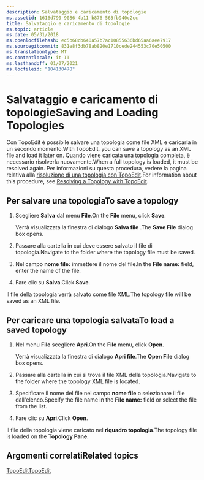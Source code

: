 ```yaml
---
description: Salvataggio e caricamento di topologie
ms.assetid: 1616d790-9086-4b11-b876-563fb940c2cc
title: Salvataggio e caricamento di topologie
ms.topic: article
ms.date: 05/31/2018
ms.openlocfilehash: ec5b68cb640a57b7ac10855636bd65aa6aee7917
ms.sourcegitcommit: 831e8f3db78ab820e1710cede244553c70e50500
ms.translationtype: MT
ms.contentlocale: it-IT
ms.lasthandoff: 01/07/2021
ms.locfileid: "104130478"
---
```

# <a name="saving-and-loading-topologies"></a><span data-ttu-id="0ccaf-103">Salvataggio e caricamento di topologie</span><span class="sxs-lookup"><span data-stu-id="0ccaf-103">Saving and Loading Topologies</span></span>

<span data-ttu-id="0ccaf-104">Con TopoEdit è possibile salvare una topologia come file XML e caricarla in un secondo momento.</span><span class="sxs-lookup"><span data-stu-id="0ccaf-104">With TopoEdit, you can save a topology as an XML file and load it later on.</span></span> <span data-ttu-id="0ccaf-105">Quando viene caricata una topologia completa, è necessario risolverla nuovamente.</span><span class="sxs-lookup"><span data-stu-id="0ccaf-105">When a full topology is loaded, it must be resolved again.</span></span> <span data-ttu-id="0ccaf-106">Per informazioni su questa procedura, vedere la pagina relativa alla [risoluzione di una topologia con TopoEdit](resolving-a-topology-with-topoedit.md).</span><span class="sxs-lookup"><span data-stu-id="0ccaf-106">For information about this procedure, see [Resolving a Topology with TopoEdit](resolving-a-topology-with-topoedit.md).</span></span>

## <a name="to-save-a-topology"></a><span data-ttu-id="0ccaf-107">Per salvare una topologia</span><span class="sxs-lookup"><span data-stu-id="0ccaf-107">To save a topology</span></span>

1.  <span data-ttu-id="0ccaf-108">Scegliere **Salva** dal menu **File**.</span><span class="sxs-lookup"><span data-stu-id="0ccaf-108">On the **File** menu, click **Save**.</span></span>

    <span data-ttu-id="0ccaf-109">Verrà visualizzata la finestra di dialogo **Salva file** .</span><span class="sxs-lookup"><span data-stu-id="0ccaf-109">The **Save File** dialog box opens.</span></span>

2.  <span data-ttu-id="0ccaf-110">Passare alla cartella in cui deve essere salvato il file di topologia.</span><span class="sxs-lookup"><span data-stu-id="0ccaf-110">Navigate to the folder where the topology file must be saved.</span></span>

3.  <span data-ttu-id="0ccaf-111">Nel campo **nome file:** immettere il nome del file.</span><span class="sxs-lookup"><span data-stu-id="0ccaf-111">In the **File name:** field, enter the name of the file.</span></span>

4.  <span data-ttu-id="0ccaf-112">Fare clic su **Salva**.</span><span class="sxs-lookup"><span data-stu-id="0ccaf-112">Click **Save**.</span></span>

<span data-ttu-id="0ccaf-113">Il file della topologia verrà salvato come file XML.</span><span class="sxs-lookup"><span data-stu-id="0ccaf-113">The topology file will be saved as an XML file.</span></span>

## <a name="to-load-a-saved-topology"></a><span data-ttu-id="0ccaf-114">Per caricare una topologia salvata</span><span class="sxs-lookup"><span data-stu-id="0ccaf-114">To load a saved topology</span></span>

1.  <span data-ttu-id="0ccaf-115">Nel menu **File** scegliere **Apri**.</span><span class="sxs-lookup"><span data-stu-id="0ccaf-115">On the **File** menu, click **Open**.</span></span>

    <span data-ttu-id="0ccaf-116">Verrà visualizzata la finestra di dialogo **Apri file**.</span><span class="sxs-lookup"><span data-stu-id="0ccaf-116">The **Open File** dialog box opens.</span></span>

2.  <span data-ttu-id="0ccaf-117">Passare alla cartella in cui si trova il file XML della topologia.</span><span class="sxs-lookup"><span data-stu-id="0ccaf-117">Navigate to the folder where the topology XML file is located.</span></span>

3.  <span data-ttu-id="0ccaf-118">Specificare il nome del file nel campo **nome file** o selezionare il file dall'elenco.</span><span class="sxs-lookup"><span data-stu-id="0ccaf-118">Specify the file name in the **File name:** field or select the file from the list.</span></span>

4.  <span data-ttu-id="0ccaf-119">Fare clic su **Apri**.</span><span class="sxs-lookup"><span data-stu-id="0ccaf-119">Click **Open**.</span></span>

<span data-ttu-id="0ccaf-120">Il file della topologia viene caricato nel **riquadro topologia**.</span><span class="sxs-lookup"><span data-stu-id="0ccaf-120">The topology file is loaded on the **Topology Pane**.</span></span>

## <a name="related-topics"></a><span data-ttu-id="0ccaf-121">Argomenti correlati</span><span class="sxs-lookup"><span data-stu-id="0ccaf-121">Related topics</span></span>

<dl> <dt>

[<span data-ttu-id="0ccaf-122">TopoEdit</span><span class="sxs-lookup"><span data-stu-id="0ccaf-122">TopoEdit</span></span>](topoedit.md)
</dt> </dl>

 

 



